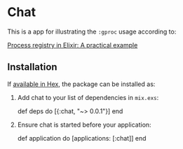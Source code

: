 # Chat

This is a app for illustrating the `:gproc` usage according to:

[Process registry in Elixir: A practical example](https://m.alphasights.com/process-registry-in-elixir-a-practical-example-4500ee7c0dcc#.x70gqi1a9)

## Installation

If [available in Hex](https://hex.pm/docs/publish), the package can be installed as:

  1. Add chat to your list of dependencies in `mix.exs`:

        def deps do
          [{:chat, "~> 0.0.1"}]
        end

  2. Ensure chat is started before your application:

        def application do
          [applications: [:chat]]
        end

